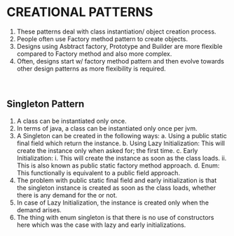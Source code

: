 
# CREATIONAL PATTERNS
1. These patterns deal with class instantiation/ object creation process.
2. People often use Factory method pattern to create objects.
3. Designs using Asbtract factory, Prototype and Builder are more flexible compared to Factory method and also more complex.
4. Often, designs start w/ factory method pattern and then evolve towards other design patterns as more flexibility is required.
<br/>

## Singleton Pattern
1. A class can be instantiated only once.
2. In terms of java, a class can be instantiated only once per jvm.
3. A Singleton can be created in the following ways:
   a. Using a public static final field which return the instance.
   b. Using Lazy Initialization: This will create the instance only when asked for; the first time.
   c. Early Initialization: 
	    i. This will create the instance as soon as the class loads.
	   ii. This is also known as public static factory method approach.
   d. Enum: This functionally is equivalent to a public field approach.
4. The problem with public static final field and early initialization is that the singleton instance is created as soon as the class loads, whether there is any demand for the or not.
5. In case of Lazy Initialization, the instance is created only when the demand arises.
6. The thing with enum singleton is that there is no use of constructors here which was the case with lazy and early initializations.
<br/>
